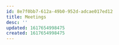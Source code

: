 ```yaml
---
id: 8e7f0bb7-612a-49b0-952d-adcae017ed12
title: Meetings
desc: ''
updated: 1617654998475
created: 1617654998475
---
```


